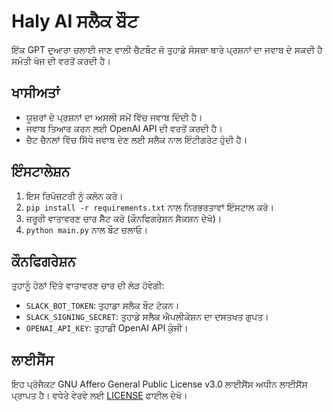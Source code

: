 # Haly AI ਸਲੈਕ ਬੌਟ

ਇੱਕ GPT ਦੁਆਰਾ ਚਲਾਈ ਜਾਣ ਵਾਲੀ ਚੈਟਬੌਟ ਜੋ ਤੁਹਾਡੇ ਸੰਸਥਾ ਬਾਰੇ ਪ੍ਰਸ਼ਨਾਂ ਦਾ ਜਵਾਬ ਦੇ ਸਕਦੀ ਹੈ ਸਮੰਤੀ ਖੋਜ ਦੀ ਵਰਤੋਂ ਕਰਦੀ ਹੈ।

## ਖਾਸੀਅਤਾਂ

- ਯੂਜ਼ਰਾਂ ਦੇ ਪ੍ਰਸ਼ਨਾਂ ਦਾ ਅਸਲੀ ਸਮੇਂ ਵਿੱਚ ਜਵਾਬ ਦਿੰਦੀ ਹੈ।
- ਜਵਾਬ ਤਿਆਰ ਕਰਨ ਲਈ OpenAI API ਦੀ ਵਰਤੋਂ ਕਰਦੀ ਹੈ।
- ਚੈਟ ਚੈਨਲਾਂ ਵਿੱਚ ਸਿੱਧੇ ਜਵਾਬ ਦੇਣ ਲਈ ਸਲੈਕ ਨਾਲ ਇੰਟੀਗਰੇਟ ਹੁੰਦੀ ਹੈ।

## ਇੰਸਟਾਲੇਸ਼ਨ

1. ਇਸ ਰਿਪੋਜ਼ਟਰੀ ਨੂੰ ਕਲੋਨ ਕਰੋ।
2. `pip install -r requirements.txt` ਨਾਲ ਨਿਰਭਰਤਾਵਾਂ ਇੰਸਟਾਲ ਕਰੋ।
3. ਜ਼ਰੂਰੀ ਵਾਤਾਵਰਣ ਚਾਰ ਸੈੱਟ ਕਰੋ (ਕੌਨਫਿਗਰੇਸ਼ਨ ਸੈਕਸ਼ਨ ਦੇਖੋ)।
4. `python main.py` ਨਾਲ ਬੌਟ ਚਲਾਓ।

## ਕੌਨਫਿਗਰੇਸ਼ਨ

ਤੁਹਾਨੂੰ ਹੇਠਾਂ ਦਿੱਤੇ ਵਾਤਾਵਰਣ ਚਾਰ ਦੀ ਲੋੜ ਹੋਵੇਗੀ:

- `SLACK_BOT_TOKEN`: ਤੁਹਾਡਾ ਸਲੈਕ ਬੌਟ ਟੋਕਨ।
- `SLACK_SIGNING_SECRET`: ਤੁਹਾਡੇ ਸਲੈਕ ਐਪਲੀਕੇਸ਼ਨ ਦਾ ਦਸਤਖਤ ਗੁਪਤ।
- `OPENAI_API_KEY`: ਤੁਹਾਡੀ OpenAI API ਕੁੰਜੀ।

## ਲਾਈਸੈਂਸ

ਇਹ ਪ੍ਰੋਜੈਕਟ GNU Affero General Public License v3.0 ਲਾਈਸੈਂਸ ਅਧੀਨ ਲਾਈਸੈਂਸ ਪ੍ਰਾਪਤ ਹੈ। ਵਧੇਰੇ ਵੇਰਵੇ ਲਈ [LICENSE](LICENSE) ਫਾਈਲ ਦੇਖੋ।
